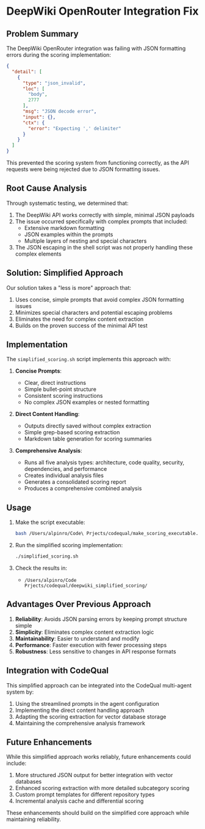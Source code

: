 # DeepWiki OpenRouter Integration Fix

## Problem Summary

The DeepWiki OpenRouter integration was failing with JSON formatting errors during the scoring implementation:

```json
{
  "detail": [
    {
      "type": "json_invalid",
      "loc": [
        "body",
        2777
      ],
      "msg": "JSON decode error",
      "input": {},
      "ctx": {
        "error": "Expecting ',' delimiter"
      }
    }
  ]
}
```

This prevented the scoring system from functioning correctly, as the API requests were being rejected due to JSON formatting issues.

## Root Cause Analysis

Through systematic testing, we determined that:

1. The DeepWiki API works correctly with simple, minimal JSON payloads
2. The issue occurred specifically with complex prompts that included:
   - Extensive markdown formatting
   - JSON examples within the prompts
   - Multiple layers of nesting and special characters
3. The JSON escaping in the shell script was not properly handling these complex elements

## Solution: Simplified Approach

Our solution takes a "less is more" approach that:

1. Uses concise, simple prompts that avoid complex JSON formatting issues
2. Minimizes special characters and potential escaping problems
3. Eliminates the need for complex content extraction
4. Builds on the proven success of the minimal API test

## Implementation

The `simplified_scoring.sh` script implements this approach with:

1. **Concise Prompts**:
   - Clear, direct instructions
   - Simple bullet-point structure
   - Consistent scoring instructions
   - No complex JSON examples or nested formatting

2. **Direct Content Handling**:
   - Outputs directly saved without complex extraction
   - Simple grep-based scoring extraction
   - Markdown table generation for scoring summaries

3. **Comprehensive Analysis**:
   - Runs all five analysis types: architecture, code quality, security, dependencies, and performance
   - Creates individual analysis files
   - Generates a consolidated scoring report
   - Produces a comprehensive combined analysis

## Usage

1. Make the script executable:
   ```bash
   bash /Users/alpinro/Code\ Prjects/codequal/make_scoring_executable.sh
   ```

2. Run the simplified scoring implementation:
   ```bash
   ./simplified_scoring.sh
   ```

3. Check the results in:
   - `/Users/alpinro/Code Prjects/codequal/deepwiki_simplified_scoring/`

## Advantages Over Previous Approach

1. **Reliability**: Avoids JSON parsing errors by keeping prompt structure simple
2. **Simplicity**: Eliminates complex content extraction logic
3. **Maintainability**: Easier to understand and modify
4. **Performance**: Faster execution with fewer processing steps
5. **Robustness**: Less sensitive to changes in API response formats

## Integration with CodeQual

This simplified approach can be integrated into the CodeQual multi-agent system by:

1. Using the streamlined prompts in the agent configuration
2. Implementing the direct content handling approach
3. Adapting the scoring extraction for vector database storage
4. Maintaining the comprehensive analysis framework

## Future Enhancements

While this simplified approach works reliably, future enhancements could include:

1. More structured JSON output for better integration with vector databases
2. Enhanced scoring extraction with more detailed subcategory scoring
3. Custom prompt templates for different repository types
4. Incremental analysis cache and differential scoring

These enhancements should build on the simplified core approach while maintaining reliability.
